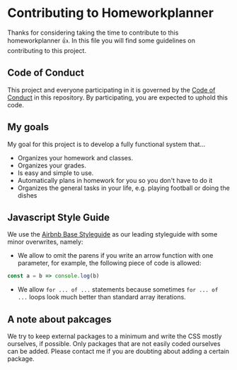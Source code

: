 # Contributing to Homeworkplanner

Thanks for considering taking the time to contribute to this homeworkplanner :thumbsup:. In this file you will find some guidelines on
contributing to this project.

## Code of Conduct
This project and everyone participating in it is governed by the [Code of Conduct](https://github.com/nobobo1234/homeworkplanner/blob/master/CODE_OF_CONDUCT.md) in this repository. 
By participating, you are expected to uphold this code.

## My goals
My goal for this project is to develop a fully functional system that...
- Organizes your homework and classes.
- Organizes your grades.
- Is easy and simple to use.
- Automatically plans in homework for you so you don't have to do it
- Organizes the general tasks in your life, e.g. playing football or doing the dishes

## Javascript Style Guide
We use the [Airbnb Base Styleguide](https://github.com/airbnb/javascript/tree/master/packages/eslint-config-airbnb-base) as our leading styleguide with some minor overwrites, namely:
- We allow to omit the parens if you write an arrow function with one parameter, for example, the following piece of code is allowed:
```js
const a = b => console.log(b)
```
- We allow `for ... of ...` statements because sometimes `for ... of ...` loops look much better than standard array iterations.

## A note about pakcages
We try to keep external packages to a minimum and write the CSS mostly ourselves, if possible. Only packages that are not easily
coded ourselves can be added. Please contact me if you are doubting about adding a certain package.
